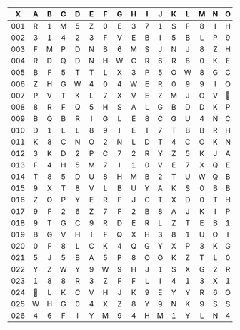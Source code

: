 |X|A|B|C|D|E|F|G|H|I|J|K|L|M|N|O|P|Q|R|S|T|U|V|W|X|Y|Z|
|:-------:|:-------:|:-------:|:-------:|:-------:|:-------:|:-------:|:-------:|:-------:|:-------:|:-------:|:-------:|:-------:|:-------:|:-------:|:-------:|:-------:|:-------:|:-------:|:-------:|:-------:|:-------:|:-------:|:-------:|:-------:|:-------:|:-------:|
|001|R|1|M|5|Z|0|E|3|7|1|S|F|8|I|H|U|R|7||2|3|X|B|8|4|L|
|002|3|1|4|2|3|F|V|E|B|I|5|B|L|P|9|0|M|R|R|H|W|F|P|Y|V|F|
|003|F|M|P|D|N|B|6|M|S|J|N|J|8|Z|H|H|8|8|B|X|S|D|F|X|S|4|
|004|R|D|Q|D|N|H|W|C|R|6|R|8|0|K|E|O|O|H|9|H|5|I|0|P|S|S|
|005|B|F|5|T|T|L|X|3|P|5|O|W|8|G|C|4|X|D|G|O|A|9|M|H|L|Q|
|006|Z|H|G|W|4|0|4|W|E|R|0|9|9|I|O|2|8|E|0|D|4|2|B|O|K|G|
|007|P|V|T|K|L|7|X|V|E|Z|M|J|O|V||5|0|J|5|8|S|4|F|W|4|3|
|008|8|R|F|Q|5|H|S|A|L|G|B|D|D|K|P|8|9|B|I|4|A|2|3|0|Z|R|
|009|B|Q|B|R|I|G|L|E|8|C|G|U|4|N|C|W|V|2|C|1|U|C|I|Y|0|U|
|010|D|1|L|L|8|9|I|E|T|7|T|B|B|R|H|8|Y|P|H|K|2|4|I|F|Y|Y|
|011|K|8|C|N|O|2|N|L|D|T|4|C|O|K|N|H|B|J|2|N|9|E|W|R|J|0|
|012|3|K|D|2|P|C|7|2|R|Y|Z|5|K|J|A|V|2|R|H|D|X|A|B|B|R|I|
|013|F|4|H|5|M|7|I|1|0|V|E|7|X|Q|E|N|R|C|J|G|F|5|X|U|S|U|
|014|T|8|5|D|U|8|H|M|B|2|T|U|W|Q|B|5|Z|D|0|Y|0|5|H|M|M|5|
|015|9|X|T|8|V|L|B|U|Y|A|K|S|0|B|B|Q|Z|9|F|D|Q|9|8|G|U|8|
|016|Z|O|P|Y|E|R|F|J|C|T|X|D|0|T|H|I|Z|4|4|3|2|7|L|7|1|I|
|017|9|F|2|6|Z|7|F|2|B|8|A|J|K|I|P|Q|G|0|2|7|2|K|2|H|H|C|
|018|9|T|G|C|9|R|D|E|R|L|Z|T|E|B|1|Q|D|1|4|M|U|W|U|R|P|V|
|019|B|G|V|H|I|F|Q|X|H|3|8|1|U|O|I|L|X||8|E|A|8|2|V|H|S|
|020|0|F|8|L|C|K|4|Q|G|Y|X|P|3|K|G|4|N|8|S|A|Q|K|C|3|Q|T|
|021|5|J|5|B|A|5|P|8|O|O|K|Z|T|L|0|8|O|K|H|P|3|8|G|0|M|0|
|022|Y|Z|W|Y|9|W|9|H|J|1|S|X|G|2|R|0|F|8|T|R|2|K|Q|O|Z|7|
|023|1|8|8|R|3|Z|F|F|L|I|4|1|3|X|1|C|S|T|H|H|M|7|7|Y|E|W|
|024||L|K|C|V|H|J|K|9|E|Y|Y|R|6|O|B|4|0|2|M|C|P|Y|8|D|1|
|025|W|H|G|0|4|X|Z|8|Y|9|N|K|9|S|S|4|L|P|X|I|W|N|O|T|A|9|
|026|4|6|F|I|Y|M|9|4|H|M|1|Y|L|N|4|Z|Y|Z|9|H|U|Y|D|2|P|C|
